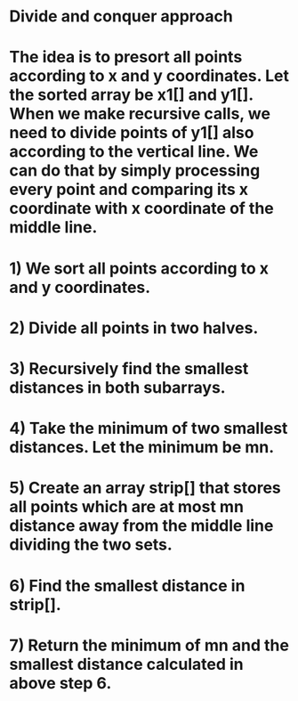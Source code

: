 # Divide and conquer approach

# The idea is to presort all points according to x and y coordinates. Let the sorted array be x1[] and y1[]. When we make recursive calls, we need to divide points of y1[] also according to the vertical line. We can do that by simply processing every point and comparing its x coordinate with x coordinate of the middle line.

# 1) We sort all points according to x and y coordinates.

# 2) Divide all points in two halves.

# 3) Recursively find the smallest distances in both subarrays.

# 4) Take the minimum of two smallest distances. Let the minimum be mn. 

# 5) Create an array strip[] that stores all points which are at most mn distance away from the middle line dividing the two sets.

# 6) Find the smallest distance in strip[].

# 7) Return the minimum of mn and the smallest distance calculated in above step 6.
